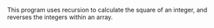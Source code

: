 This program uses recursion to calculate the square of an integer, and reverses the integers within an array.
